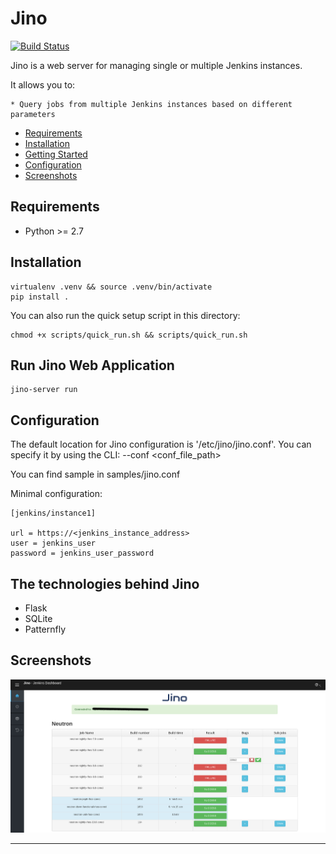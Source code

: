 # Jino

[![Build Status](https://travis-ci.org/bregman-arie/jino.svg?branch=master)](https://travis-ci.org/bregman-arie/jino)

Jino is a web server for managing single or multiple Jenkins instances.

It allows you to:

    * Query jobs from multiple Jenkins instances based on different parameters

* [Requirements](#requirements)
* [Installation](#installation)
* [Getting Started](#getting-started)
* [Configuration](#configuration)
* [Screenshots](#screenshots)

## Requirements

* Python >= 2.7

## Installation

    virtualenv .venv && source .venv/bin/activate
    pip install .

You can also run the quick setup script in this directory:

    chmod +x scripts/quick_run.sh && scripts/quick_run.sh

## Run Jino Web Application

    jino-server run

## Configuration 

The default location for Jino configuration is '/etc/jino/jino.conf'.
You can specify it by using the CLI: --conf <conf_file_path>

You can find sample in samples/jino.conf

Minimal configuration:

    [jenkins/instance1]

    url = https://<jenkins_instance_address>
    user = jenkins_user
    password = jenkins_user_password

## The technologies behind Jino

* Flask
* SQLite
* Patternfly

## Screenshots

<div align="center"><img src="./doc/jino_main_page.png" alt="Jino Main Page" width="800"></div><hr />

